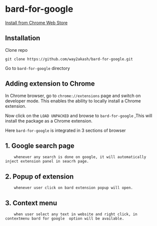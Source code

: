 # bard-for-google 

[Install from Chrome Web Store](https://chrome.google.com/webstore/detail/bard-for-google/hnadleianomnjcoeplifgbkiejchjmah)


## Installation

Clone repo

```
git clone https://github.com/way2akash/bard-for-google.git
```
Go to `bard-for-google` directory 


## Adding extension to Chrome

In Chrome browser, go to `chrome://extensions` page and switch on developer mode. This enables the ability to locally install a Chrome extension.


Now click on the `LOAD UNPACKED` and browse to `bard-for-google` ,This will install the package  as a Chrome extension.

<!-- when you open any video on youtube, it will automatically create `YOUTUBE SUMMARY WITH CHATGPT` panel above video suggestions in right side.  -->


Here `bard-for-google` is integrated in 3 sections of browser

## 1. Google search page
        whenever any search is done on google, it will automatically inject extension panel in seacrh page.

## 2. Popup of extension 
        whenever user click on bard extension popup will open.

## 3. Context menu
        when user select any text in website and right click, in contextmenu bard for google  option will be available.